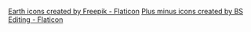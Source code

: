 <a href="https://www.flaticon.com/free-icons/earth" title="earth icons">Earth icons created by Freepik - Flaticon</a>
<a href="https://www.flaticon.com/free-icons/plus-minus" title="plus minus icons">Plus minus icons created by BS Editing - Flaticon</a>
